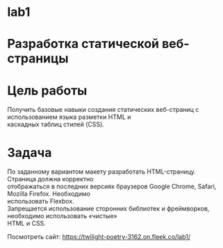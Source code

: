 # lab1

# Разработка статической веб-страницы  
# Цель работы  
Получить базовые навыки создания статических веб-страниц с использованием языка разметки HTML и  
каскадных таблиц стилей (CSS).  
# Задача  
По заданному вариантом макету разработать HTML-страницу. Страница должна корректно  
отображаться в последних версиях браузеров Google Chrome, Safari, Mozilla Firefox. Необходимо  
использовать Flexbox.  
Запрещается использование сторонних библиотек и фреймворков, необходимо использовать «чистые»  
HTML и CSS.  

Посмотреть сайт: https://twilight-poetry-3162.on.fleek.co/lab1/